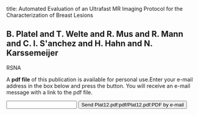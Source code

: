 title: Automated Evaluation of an Ultrafast MR Imaging Protocol for the Characterization of Breast Lesions

## B. Platel and T. Welte and R. Mus and R. Mann and C. I. S'anchez and H. Hahn and N. Karssemeijer
RSNA

A <b>pdf file</b> of this publication is available for personal use.Enter your e-mail address in the box below and press the button. You will receive an e-mail message with a link to the pdf file.
<form action="sender.php">  <input type="text" name="email">  <input type="submit" value="Send Plat12.pdf:pdf/Plat12.pdf:PDF by e-mail"></form>